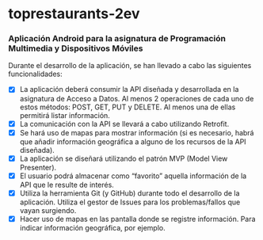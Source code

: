 # toprestaurants-2ev

### Aplicación Android para la asignatura de Programación Multimedia y Dispositivos Móviles

Durante el desarrollo de la aplicación, se han llevado a cabo las siguientes funcionalidades:

- [x] La aplicación deberá consumir la API diseñada y desarrollada en la asignatura de Acceso a Datos. Al menos 2 operaciones de cada uno de estos métodos: POST, GET, PUT y DELETE. Al menos una de ellas permitirá listar información.
- [x] La comunicación con la API se llevará a cabo utilizando Retrofit.
- [x] Se hará uso de mapas para mostrar información (si es necesario, habrá que añadir información geográfica a alguno de los recursos de la API diseñada).
- [x] La aplicación se diseñará utilizando el patrón MVP (Model View Presenter).
- [x] El usuario podrá almacenar como “favorito” aquella información de la API que le resulte de interés.
- [x] Utiliza la herramienta Git (y GitHub) durante todo el desarrollo de la aplicación. Utiliza el gestor de Issues para los problemas/fallos que vayan surgiendo.
- [x] Hacer uso de mapas en las pantalla donde se registre información. Para indicar información geográfica, por ejemplo.
